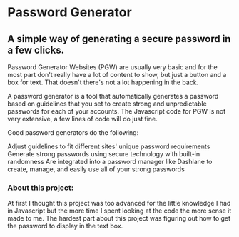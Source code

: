 # Password Generator

## A simple way of generating a secure password in a few clicks.


Password Generator Websites (PGW) are usually very basic and for the most part don't really have a lot of content to show, but just a button and a box for text. That doesn't there's not a lot happening in the back. 


A password generator is a tool that automatically generates a password based on guidelines that you set to create strong and unpredictable passwords for each of your accounts.
The Javascript code for PGW is not very extensive, a few lines of code will do just fine.

Good password generators do the following:

Adjust guidelines to fit different sites' unique password requirements
Generate strong passwords using secure technology with built-in randomness
Are integrated into a password manager like Dashlane to create, manage, and easily use all of your strong passwords

### About this project:

At first I thought this project was too advanced for the little knowledge I had in Javascript but the more time I spent looking at the code the more sense it made to me. 
The hardest part about this project was figuring out how to get the password to display in the text box.

